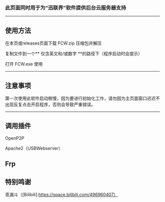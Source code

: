 
### 此页面同时用于为“迅联界”软件提供后台云服务器支持

--- 
## 使用方法
在本页或releases页面下载 FCW.zip 压缩包并解压

复制文件到一个** 仅含英文和/或数字 **的路径下（程序启动时会提示）

打开 FCW.exe 使用

---
## 注意事项
第一次使用此软件启动稍慢，因为要进行初始化工作，请勿因为主页面窗口迟迟不出现反复点击开启程序，否则会导致严重错误。

---
## 调用插件
OpenP2P

Apache2（USBWebserver）

Frp
---
## 特别鸣谢
乖漏斗（[Bilibili]:https://space.bilibili.com/496960407）
